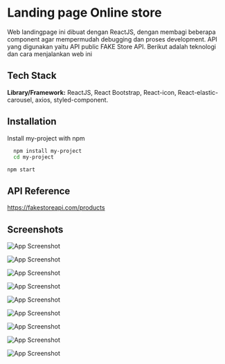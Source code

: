 # Landing page Online store

Web landingpage ini dibuat dengan ReactJS, dengan membagi beberapa component agar mempermudah debugging dan proses development. API yang digunakan yaitu API public FAKE Store API.
Berikut adalah teknologi dan cara menjalankan web ini

## Tech Stack

**Library/Framework:** ReactJS, React Bootstrap, React-icon, React-elastic-carousel, axios, styled-component.

## Installation

Install my-project with npm

```bash
  npm install my-project
  cd my-project
```

    npm start

## API Reference

https://fakestoreapi.com/products

## Screenshots

![App Screenshot](../test-fe-landingpage/src/images/Screenshot_7.png)

![App Screenshot](../test-fe-landingpage/src/images/Screenshot_8.png)

![App Screenshot](../test-fe-landingpage/src/images/Screenshot_9.png)

![App Screenshot](../test-fe-landingpage/src/images/Screenshot_10.png)

![App Screenshot](../test-fe-landingpage/src/images/Screenshot_11.png)

![App Screenshot](../test-fe-landingpage/src/images/Screenshot_12.png)

![App Screenshot](../test-fe-landingpage/src/images/Screenshot_13.png)

![App Screenshot](../test-fe-landingpage/src/images/Screenshot_14.png)

![App Screenshot](../test-fe-landingpage/src/images/Screenshot_15.png)
